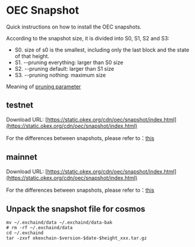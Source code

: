 
# OEC Snapshot

Quick instructions on how to install the OEC snapshots.

According to the snapshot size, it is divided into S0, S1, S2 and S3:

 - S0. size of s0 is the smallest, including only the last block and the state of that height.
 - S1. --pruning everything: larger than S0 size
 - S2. --pruning default: larger than S1 size
 - S3. --pruning nothing: maximum size

Meaning of [pruning parameter](https://forum.okt.club/d/58-pruning)


## testnet
Download URL: [https://static.okex.org/cdn/oec/snapshot/index.html](https://static.okex.org/cdn/oec/snapshot/index.html)

<!--
#### 1. Mini SnapShot
  - [testnet-v0.19.1-s0(14.8G)-20210824-5306549.tar.gz](https://static.okex.org/cdn/oec/snapshot/testnet-v0.19.1-s0-20210824-5306549.tar.gz)

#### 2. Normal SnapShot
  - [testnet-v0.19.1-s1(50G)-20210824-5306549.tar.gz](https://static.okex.org/cdn/oec/snapshot/testnet-v0.19.1-s1-20210824-5306549.tar.gz)

  - [v0.18.10-normal-20210806-height_4876708.tar.gz](https://static.okex.org/cdn/oec/snapshot/okexchain-v0.18-testnet-20210806-height_4876708.tar.gz)
  - [v0.18.7-normal-20210715-height_4322747.tar.gz](https://static.okex.org/cdn/oec/snapshot/okexchain-v0.18.7-testnet-20210715-height_4322747.tar.gz)
  - [v0.18.0-normal-20210423-height_2270911.tar.gz](https://static.okex.org/cdn/oec/snapshot/data_180.tar.gz)
-->
For the differences between snapshots, please refer to：[this](https://forum.okt.club/d/169-oec)


## mainnet
Download URL: [https://static.okex.org/cdn/oec/snapshot/index.html](https://static.okex.org/cdn/oec/snapshot/index.html)

<!--
#### 1. Mini SnapShot
  - [mainnet-s0(14.8G)-20210903-height_5296787.tar.gz](https://static.okex.org/cdn/oec/snapshot/mainnet-s0-20210903-5296787.tar.gz)
  - [mainnet-s0(9.7G)-20210811-height_4797527.tar.gz](https://static.okex.org/cdn/oec/snapshot/okexchain-compact-v0.18-mainnet-20210811-height_4797527.tar.gz)

#### 2. Normal SnapShot
  - [mainnet-s1(56.1G)-20210903-height_5296787.tar.gz](https://static.okex.org/cdn/oec/snapshot/mainnet-s1-20210903-5296787.tar.gz)
  - [mainnet-normal(59.7G)-20210811-height_4797527.tar.gz](https://static.okex.org/cdn/oec/snapshot/okexchain-v0.18-mainnet-20210811-height_4797527.tar.gz)
  - [v0.18.10-normal-20210806-height_4697978.tar.gz](https://static.okex.org/cdn/oec/snapshot/okexchain-v0.18-mainnet-20210806-height_4697978.tar.gz)
  - [v0.18.9-normal-20210729-height_4534291.tar.gz](https://static.okex.org/cdn/oec/snapshot/okexchain-v0.18-mainnet-20210729-height_4534291.tar.gz)
  - [v0.18.4-normal-20210510-height_2676566.tar.gz](https://static.okex.org/cdn/oec/snapshot/okexchain-v0.18.4-mainnet-20210510-height_2676566.tar.gz)
  - [mainnet-normal(29.9G)-height_0-2322600.tar.gz](https://static.okex.org/cdn/oec/snapshot/okexchain-v0.16.8-mainnet-20210428-height-2322600.tar.gz), need exchain version is [v0.16.3](https://github.com/okex/exchain/releases/tag/v0.16.3)

#### 3. Archive Node SnapShot
  - [mainnet-s3(582G)-20210828-height_5167085.tar.gz](https://static.okex.org/cdn/oec/snapshot/mainnet-s3-20210828-5167085.tar.gz)
  - [mainnet-s3(223G)-20210804-height_4639037.tar.gz](https://static.okex.org/cdn/oec/snapshot/okexchain-v0.18-mainnet-20210804-height_4639037.tar.gz)
-->
    
For the differences between snapshots, please refer to：[this](https://forum.okt.club/d/169-oec)


## Unpack the snapshot file for cosmos
```shell
mv ~/.exchaind/data ~/.exchaind/data-bak
# rm -rf ~/.exchaind/data
cd ~/.exchaind 
tar -zxvf okexchain-$version-$date-$height_xxx.tar.gz
```
